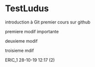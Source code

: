 # TestLudus
introduction à Git
premier cours sur github

premiere modif importante

deuxieme modif

troisieme mdif

ERIC_1 28-10-19 12:17 (2)

